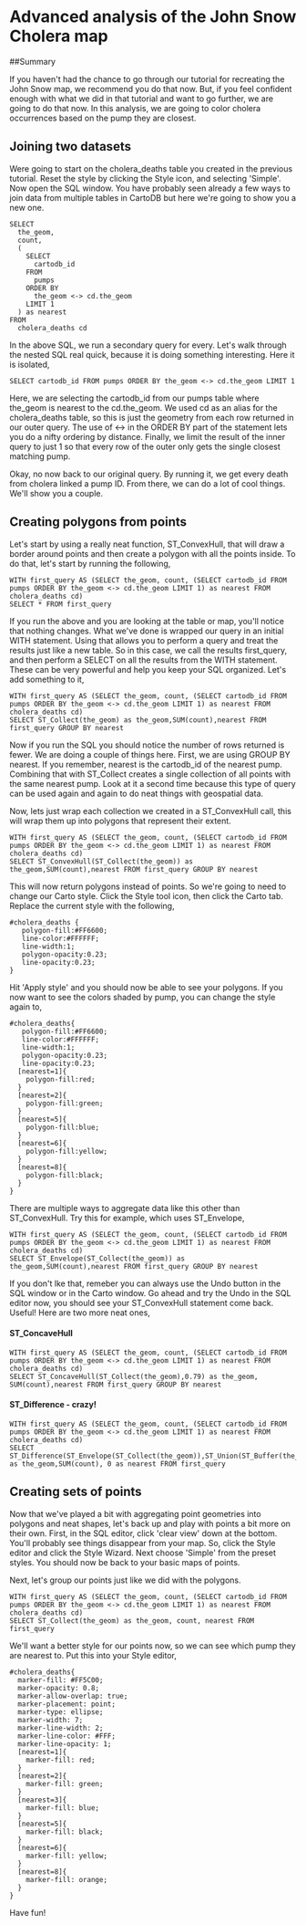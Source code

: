 Advanced analysis of the John Snow Cholera map
== 

##Summary

If you haven't had the chance to go through our tutorial for recreating the John Snow map, we recommend you do that now. But, if you feel confident enough with what we did in that tutorial and want to go further, we are going to do that now. In this analysis, we are going to color cholera occurrences based on the pump they are closest.

## Joining two datasets

Were going to start on the cholera_deaths table you created in the previous tutorial. Reset the style by clicking the Style icon, and selecting 'Simple'. Now open the SQL window. You have probably seen already a few ways to join data from multiple tables in CartoDB but here we're going to show you a new one.

    SELECT 
      the_geom, 
      count, 
      (
        SELECT 
          cartodb_id 
        FROM 
          pumps 
        ORDER BY 
          the_geom <-> cd.the_geom 
        LIMIT 1
      ) as nearest 
    FROM 
      cholera_deaths cd

In the above SQL, we run a secondary query for every. Let's walk through the nested SQL real quick, because it is doing something interesting. Here it is isolated,

    SELECT cartodb_id FROM pumps ORDER BY the_geom <-> cd.the_geom LIMIT 1

Here, we are selecting the cartodb_id from our pumps table where the_geom is nearest to the cd.the_geom. We used cd as an alias for the cholera_deaths table, so this is just the geometry from each row returned in our outer query. The use of <-> in the ORDER BY part of the statement lets you do a nifty ordering by distance. Finally, we limit the result of the inner query to just 1 so that every row of the outer only gets the single closest matching pump. 

Okay, no now back to our original query. By running it, we get every death from cholera linked a pump ID. From there, we can do a lot of cool things. We'll show you a couple.

## Creating polygons from points

Let's start by using a really neat function, ST_ConvexHull, that will draw a border around points and then create a polygon with all the points inside. To do that, let's start by running the following,

    WITH first_query AS (SELECT the_geom, count, (SELECT cartodb_id FROM pumps ORDER BY the_geom <-> cd.the_geom LIMIT 1) as nearest FROM cholera_deaths cd)
    SELECT * FROM first_query

If you run the above and you are looking at the table or map, you'll notice that nothing changes. What we've done is wrapped our query in an initial WITH statement. Using that allows you to perform a query and treat the results just like a new table. So in this case, we call the results first_query, and then perform a SELECT on all the results from the WITH statement. These can be very powerful and help you keep your SQL organized. Let's add something to it,

    WITH first_query AS (SELECT the_geom, count, (SELECT cartodb_id FROM pumps ORDER BY the_geom <-> cd.the_geom LIMIT 1) as nearest FROM cholera_deaths cd)
    SELECT ST_Collect(the_geom) as the_geom,SUM(count),nearest FROM first_query GROUP BY nearest

Now if you run the SQL you should notice the number of rows returned is fewer. We are doing a couple of things here. First, we are using GROUP BY nearest. If you remember, nearest is the cartodb_id of the nearest pump. Combining that with ST_Collect creates a single collection of all points with the same nearest pump. Look at it a second time because this type of query can be used again and again to do neat things with geospatial data.

Now, lets just wrap each collection we created in a ST_ConvexHull call, this will wrap them up into polygons that represent their extent. 

    WITH first_query AS (SELECT the_geom, count, (SELECT cartodb_id FROM pumps ORDER BY the_geom <-> cd.the_geom LIMIT 1) as nearest FROM cholera_deaths cd)
    SELECT ST_ConvexHull(ST_Collect(the_geom)) as the_geom,SUM(count),nearest FROM first_query GROUP BY nearest

This will now return polygons instead of points. So we're going to need to change our Carto style. Click the Style tool icon, then click the Carto tab. Replace the current style with the following,

    #cholera_deaths {
       polygon-fill:#FF6600;
       line-color:#FFFFFF;
       line-width:1;
       polygon-opacity:0.23;
       line-opacity:0.23;
    }

Hit 'Apply style' and you should now be able to see your polygons. If you now want to see the colors shaded by pump, you can change the style again to,

    #cholera_deaths{
       polygon-fill:#FF6600;
       line-color:#FFFFFF;
       line-width:1;
       polygon-opacity:0.23;
       line-opacity:0.23;
      [nearest=1]{
        polygon-fill:red;
      }
      [nearest=2]{
        polygon-fill:green;
      }
      [nearest=5]{
        polygon-fill:blue;
      }
      [nearest=6]{
        polygon-fill:yellow;
      }
      [nearest=8]{
        polygon-fill:black;
      }
    }

There are multiple ways to aggregate data like this other than ST_ConvexHull. Try this for example, which uses ST_Envelope,

    WITH first_query AS (SELECT the_geom, count, (SELECT cartodb_id FROM pumps ORDER BY the_geom <-> cd.the_geom LIMIT 1) as nearest FROM cholera_deaths cd)
    SELECT ST_Envelope(ST_Collect(the_geom)) as the_geom,SUM(count),nearest FROM first_query GROUP BY nearest

If you don't lke that, remeber you can always use the Undo button in the SQL window or in the Carto window. Go ahead and try the Undo in the SQL editor now, you should see your ST_ConvexHull statement come back. Useful! Here are two more neat ones,

#### ST_ConcaveHull

    WITH first_query AS (SELECT the_geom, count, (SELECT cartodb_id FROM pumps ORDER BY the_geom <-> cd.the_geom LIMIT 1) as nearest FROM cholera_deaths cd)
    SELECT ST_ConcaveHull(ST_Collect(the_geom),0.79) as the_geom, SUM(count),nearest FROM first_query GROUP BY nearest

#### ST_Difference - crazy!

    WITH first_query AS (SELECT the_geom, count, (SELECT cartodb_id FROM pumps ORDER BY the_geom <-> cd.the_geom LIMIT 1) as nearest FROM cholera_deaths cd)
    SELECT ST_Difference(ST_Envelope(ST_Collect(the_geom)),ST_Union(ST_Buffer(the_geom,0.0002))) as the_geom,SUM(count), 0 as nearest FROM first_query

## Creating sets of points

Now that we've played a bit with aggregating point geometries into polygons and neat shapes, let's back up and play with points a bit more on their own. First, in the SQL editor, click 'clear view' down at the bottom. You'll probably see things disappear from your map. So, click the Style editor and click the Style Wizard. Next choose 'Simple' from the preset styles. You should now be back to your basic maps of points. 

Next, let's group our points just like we did with the polygons. 

    WITH first_query AS (SELECT the_geom, count, (SELECT cartodb_id FROM pumps ORDER BY the_geom <-> cd.the_geom LIMIT 1) as nearest FROM cholera_deaths cd)
    SELECT ST_Collect(the_geom) as the_geom, count, nearest FROM first_query

We'll want a better style for our points now, so we can see which pump they are nearest to. Put this into your Style editor,

    #cholera_deaths{
      marker-fill: #FF5C00;
      marker-opacity: 0.8;
      marker-allow-overlap: true;
      marker-placement: point;
      marker-type: ellipse;
      marker-width: 7;
      marker-line-width: 2;
      marker-line-color: #FFF;
      marker-line-opacity: 1;
      [nearest=1]{
        marker-fill: red;
      }
      [nearest=2]{
        marker-fill: green;
      }
      [nearest=3]{
        marker-fill: blue;
      }
      [nearest=5]{
        marker-fill: black;
      }
      [nearest=6]{
        marker-fill: yellow;
      }
      [nearest=8]{
        marker-fill: orange;
      }
    }

Have fun!

